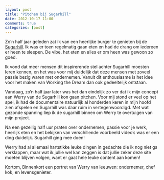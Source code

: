 ```yaml
---
layout: post
title: "Pitchen bij Sugarhill"
date: 2012-10-17 11:00
comments: true
categories: [post]
---
```


Zo’n half jaar geleden zat ik van een heerlijke burger te genieten bij de [Sugarhill](http://www.sugarhill.nl/ "website"). Ik was er toen regelmatig gaan eten en had de drang om iedereen er heen te sleepen. De vibe, het eten en alles er om heen was gewoon zo goed.   Ik vond dat meer mensen dit inspirerende stel achter Sugarhill moesten leren kennen, en het was voor mij duidelijk dat deze mensen met zoveel passie bezig waren met ondernemen. Vanuit dit enthousiasme is het idee voor het maken van Working the Dream dan ook gedeeltelijk ontstaan.
<!--more-->Vandaag, zo’n half jaar later was het dan eindelijk zo ver dat ik mijn concept aan Werry van de Sugarhill kon gaan pitchen. Voor mij stond er veel op het spel, ik had de documentaire natuurlijk al honderden keren in mijn hoofd zien afspelen en Sugarhill was daar ruim in vertegenwoordigd. Met wat gezonde spanning liep ik de sugarhill binnen om Werry te overtuigen van mijn project.  
  
  Na een gezellig half uur praten over ondernemen, passie voor je werk, heerlijk eten en het bekijken van verschillende voorbeeld video’s was er een ding duidelijk. Sugarhill ging mee doen!  
  
  Werry had al allemaal hartstikke leuke dingen in gedachte die ik nog niet ga verklappen, maar wat ik jullie wel kan zeggen is dat jullie zeker deze site moeten blijven volgen, want er gaat hele leuke content aan komen!  
  
Kortom, Binnenkort een portret van Werry van leeuwen: ondernemer, chef kok, en levensgenieter.